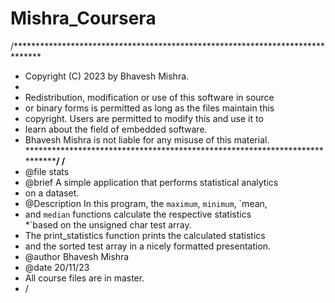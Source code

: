 # Mishra_Coursera
/******************************************************************************
 * Copyright (C) 2023 by Bhavesh Mishra.
 *
 * Redistribution, modification or use of this software in source 
 * or binary forms is permitted as long as the files maintain this 
 * copyright. Users are permitted to modify this and use it to 
 * learn about the field of embedded software. 
 * Bhavesh Mishra is not liable for any misuse of this material. 
 *****************************************************************************/
/**
 * @file stats
 * @brief A simple application that performs statistical analytics
 * on a dataset.
 * @Description In this program, the `maximum`, `minimum`, `mean,
 * and `median` functions calculate the respective statistics      
 *`based on the unsigned char test array.  
 * The print_statistics function prints the calculated statistics 
 * and the sorted test array in a nicely formatted presentation.
 * @author Bhavesh Mishra
 * @date 20/11/23
 * All course files are in master.
 * /
